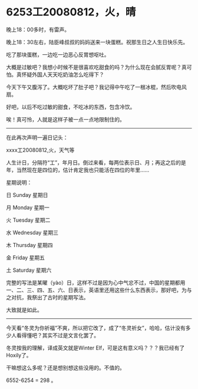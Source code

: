 # 6253工20080812，火，晴

晚上18：00多时，有雷声。

晚上18：30左右，陆臣峰叔叔的妈妈送来一块蛋糕。祝那生日之人生日快乐先。

吃了那块蛋糕，一边吃一边恶心反胃想呕吐。

大概是过敏吧？我想小时候不是很喜欢吃甜食的吗？为什么现在会腻反胃呢？真可怕。真怀疑外国人天天吃奶油怎么吃得下？

今天下午又腹泻了。大概吃坏了肚子吧？我记得中午吃了一根冰棍，然后吹电风扇。

好吧，以后不吃过敏的甜食，不吃冰的东西，包含冷饮。

唉！真可怜，人就是这样子被一点一点地限制住的。

----

在此再次声明一遍日记头：

xxxx工20080812,火，天气等

人生计日，分隔符“工”，年月日。倒过来看，每两位表示日、月；再这之后的是年，当然现在是四位的，估计肯定我也只能活在四位的年里……

星期说明：

日  Sunday  星期日

月  Monday  星期一

火  Tuesday  星期二

水  Wednesday  星期三

木  Thursday  星期四

金  Friday  星期五

土  Saturday  星期六

完整的写法是某曜（yào）日，这样不过是因为心中气忿不过，中国的星期都用一、二、三、四、五、六、日表示，英语里还用这些什么东西表示，那好吧，为与之对抗，我祭出了古时的星期写法。

大致就是如此。

----

今天看“冬灵为你祈福”不爽，所以把它改了，成了“冬灵祈女”，哈哈，估计没有多少人看得懂吧？其实不过是文言化罢了。

冬灵按我的理解，译成英文就是Winter Elf，可是这有意义吗？？？我已经有了Hoxily了。

干嘛想这么多呢？还是想别想这些没用的。不值的。

6552-6254 = 298 。
